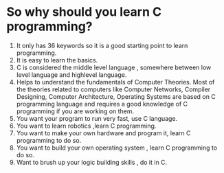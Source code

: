 # So why should you learn C programming?

1. It only has 36 keywords so it is a good starting point to learn programming.
1. It is easy to learn the basics.
1. C is considered the middle level language , somewhere between low level language and highlevel language.
1. Helps to understand the fundamentals of Computer Theories. Most of the theories related to computers like Computer Networks, Compiler Designing, Computer Architecture, Operating Systems are based on C programming language and requires a good knowledge of C programming if you are working on them.
1. You want your program to run very fast, use C language.
1. You want to learn robotics ,learn C programming.
1. You want to make your own hardware and program it, learn C programming to do so.
1. You want to build your own operating system , learn C programming to do so.
1. Want to brush up your logic building skills , do it in C.
